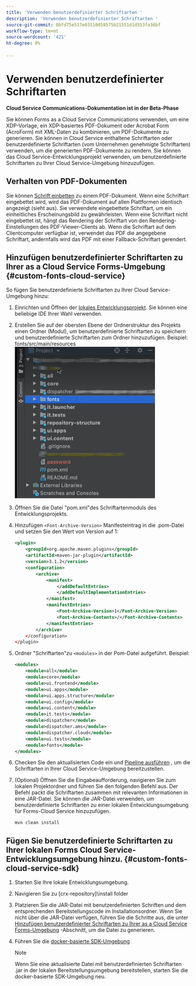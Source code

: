 ```yaml
---
title: 'Verwenden benutzerdefinierter Schriftarten '
description: 'Verwenden benutzerdefinierter Schriftarten '
source-git-commit: 0bfd75e517e03110d58575b21551d1d553fa36bf
workflow-type: tm+mt
source-wordcount: '421'
ht-degree: 0%

---
```



# Verwenden benutzerdefinierter Schriftarten

**Cloud Service Communications-Dokumentation ist in der Beta-Phase**

Sie können Forms as a Cloud Service Communications verwenden, um eine XDP-Vorlage, ein XDP-basiertes PDF-Dokument oder Acrobat Form (AcroForm) mit XML-Daten zu kombinieren, um PDF-Dokumente zu generieren. Sie können in Cloud Service enthaltene Schriftarten oder benutzerdefinierte Schriftarten (vom Unternehmen genehmigte Schriftarten) verwenden, um die generierten PDF-Dokumente zu rendern. Sie können das Cloud Service-Entwicklungsprojekt verwenden, um benutzerdefinierte Schriftarten zu Ihrer Cloud Service-Umgebung hinzuzufügen.

## Verhalten von PDF-Dokumenten

Sie können [Schrift einbetten](https://adobedocs.github.io/experience-manager-forms-cloud-service-developer-reference/api/sync/#tag/PDFOutputOptions) zu einem PDF-Dokument. Wenn eine Schriftart eingebettet wird, wird das PDF-Dokument auf allen Plattformen identisch angezeigt (sieht aus). Sie verwendete eingebettete Schriftart, um ein einheitliches Erscheinungsbild zu gewährleisten. Wenn eine Schriftart nicht eingebettet ist, hängt das Rendering der Schriftart von den Rendering-Einstellungen des PDF-Viewer-Clients ab. Wenn die Schriftart auf dem Clientcomputer verfügbar ist, verwendet das PDF die angegebene Schriftart, andernfalls wird das PDF mit einer Fallback-Schriftart gerendert.

## Hinzufügen benutzerdefinierter Schriftarten zu Ihrer as a Cloud Service Forms-Umgebung {#custom-fonts-cloud-service}

So fügen Sie benutzerdefinierte Schriftarten zu Ihrer Cloud Service-Umgebung hinzu:

1. Einrichten und Öffnen der [lokales Entwicklungsprojekt](setup-local-development-environment.md). Sie können eine beliebige IDE Ihrer Wahl verwenden.
1. Erstellen Sie auf der obersten Ebene der Ordnerstruktur des Projekts einen Ordner (Modul), um benutzerdefinierte Schriftarten zu speichern und benutzerdefinierte Schriftarten zum Ordner hinzuzufügen. Beispiel: fonts/src/main/resources
   ![Ordner &quot;Schriftarten&quot;](assets/fonts.png)

1. Öffnen Sie die Datei &quot;pom.xml&quot;des Schriftartenmoduls des Entwicklungsprojekts.
1. Hinzufügen `<Font-Archive-Version>` Manifesteintrag in die .pom-Datei und setzen Sie den Wert von Version auf 1:

   ```xml
   <plugin>
       <groupId>org.apache.maven.plugins</groupId>
       <artifactId>maven-jar-plugin</artifactId>
       <version>3.1.2</version>
       <configuration>
           <archive>
               <manifest>
                   </addDefaultEntries>
                   </addDefaultImplementationEntries>
               </manifest>
               <manifestEntries>
                   <Font-Archive-Version>1</Font-Archive-Version>
                   <Font-Archive-Contents>/</Font-Archive-Contents>
               </manifestEntries> 
           </archive>
       </configuration>
   </plugin>
   ```

1. Ordner &quot;Schriftarten&quot;zu `<modules>` in der Pom-Datei aufgeführt. Beispiel:

   ```xml
   <modules>
       <module>all</module>
       <module>core</module>
       <module>ui.frontend</module>
       <module>ui.apps</module>
       <module>ui.apps.structure</module>
       <module>ui.config</module>
       <module>ui.content</module>
       <module>it.tests</module>
       <module>dispatcher</module>
       <module>dispatcher.ams</module>
       <module>dispatcher.cloud</module>
       <module>ui.tests</module>
       <module>fonts</module>
   </modules>
   ```

1. Checken Sie den aktualisierten Code ein und [Pipeline ausführen](/help/implementing/cloud-manager/deploy-code.md) , um die Schriftarten in Ihrer Cloud Service-Umgebung bereitzustellen.

1. (Optional) Öffnen Sie die Eingabeaufforderung, navigieren Sie zum lokalen Projektordner und führen Sie den folgenden Befehl aus. Der Befehl packt die Schriftarten zusammen mit relevanten Informationen in eine JAR-Datei. Sie können die JAR-Datei verwenden, um benutzerdefinierte Schriftarten zu einer lokalen Entwicklungsumgebung für Forms-Cloud Service hinzuzufügen.

   ```shell
   mvn clean install
   ```

## Fügen Sie benutzerdefinierte Schriftarten zu Ihrer lokalen Forms Cloud Service-Entwicklungsumgebung hinzu. {#custom-fonts-cloud-service-sdk}

1. Starten Sie Ihre lokale Entwicklungsumgebung.
1. Navigieren Sie zu [crx-repository]\install folder
1. Platzieren Sie die JAR-Datei mit benutzerdefinierten Schriften und dem entsprechenden Bereitstellungscode im Installationsordner. Wenn Sie nicht über die JAR-Datei verfügen, führen Sie die Schritte aus, die unter [Hinzufügen benutzerdefinierter Schriftarten zu Ihrer as a Cloud Service Forms-Umgebung](#custom-fonts-cloud-service) -Abschnitt, um die Datei zu generieren.
1. Führen Sie die [docker-basierte SDK-Umgebung](setup-local-development-environment.md#docker-microservices)


   >[!NOTE]
   >
   >Wenn Sie eine aktualisierte Datei mit benutzerdefinierten Schriftarten .jar in der lokalen Bereitstellungsumgebung bereitstellen, starten Sie die docker-basierte SDK-Umgebung neu.